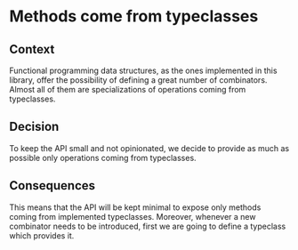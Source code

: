 # Methods come from typeclasses

## Context

Functional programming data structures, as the ones implemented in this library, offer the possibility of defining a 
great number of combinators. Almost all of them are specializations of operations coming from typeclasses.

## Decision

To keep the API small and not opinionated, we decide to provide as much as possible only operations coming from
typeclasses.

## Consequences

This means that the API will be kept minimal to expose only methods coming from implemented typeclasses.
Moreover, whenever a new combinator needs to be introduced, first we are going to define a typeclass which provides it.
